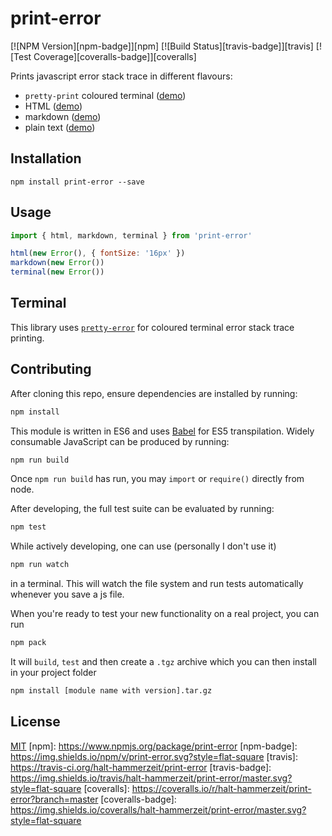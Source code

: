 # print-error

[![NPM Version][npm-badge]][npm]
[![Build Status][travis-badge]][travis]
[![Test Coverage][coveralls-badge]][coveralls]

Prints javascript error stack trace in different flavours:

 * `pretty-print` coloured terminal ([demo](https://github.com/AriaMinaei/pretty-error))
 * HTML ([demo](https://github.com/halt-hammerzeit/print-error/tree/master/test/examples/error.html))
 * markdown ([demo](https://github.com/halt-hammerzeit/print-error/tree/master/test/examples/error.md))
 * plain text ([demo](https://github.com/halt-hammerzeit/print-error/tree/master/test/examples/error.txt))

## Installation

```
npm install print-error --save
```

## Usage

```js
import { html, markdown, terminal } from 'print-error'

html(new Error(), { fontSize: '16px' })
markdown(new Error())
terminal(new Error())
```

## Terminal

This library uses [`pretty-error`](https://github.com/AriaMinaei/pretty-error) for coloured terminal error stack trace printing.

## Contributing

After cloning this repo, ensure dependencies are installed by running:

```sh
npm install
```

This module is written in ES6 and uses [Babel](http://babeljs.io/) for ES5
transpilation. Widely consumable JavaScript can be produced by running:

```sh
npm run build
```

Once `npm run build` has run, you may `import` or `require()` directly from
node.

After developing, the full test suite can be evaluated by running:

```sh
npm test
```

While actively developing, one can use (personally I don't use it)

```sh
npm run watch
```

in a terminal. This will watch the file system and run tests automatically 
whenever you save a js file.

When you're ready to test your new functionality on a real project, you can run

```sh
npm pack
```

It will `build`, `test` and then create a `.tgz` archive which you can then install in your project folder

```sh
npm install [module name with version].tar.gz
```

## License

[MIT](LICENSE)
[npm]: https://www.npmjs.org/package/print-error
[npm-badge]: https://img.shields.io/npm/v/print-error.svg?style=flat-square
[travis]: https://travis-ci.org/halt-hammerzeit/print-error
[travis-badge]: https://img.shields.io/travis/halt-hammerzeit/print-error/master.svg?style=flat-square
[coveralls]: https://coveralls.io/r/halt-hammerzeit/print-error?branch=master
[coveralls-badge]: https://img.shields.io/coveralls/halt-hammerzeit/print-error/master.svg?style=flat-square
